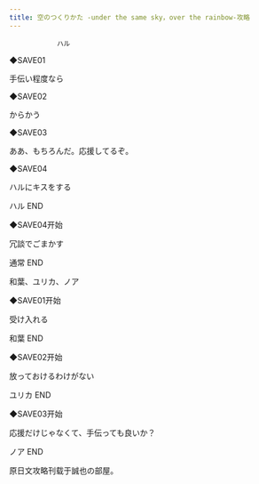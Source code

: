 ```yaml
---
title: 空のつくりかた -under the same sky，over the rainbow-攻略
---
```


                ハル



◆SAVE01

手伝い程度なら

◆SAVE02

からかう

◆SAVE03

ああ、もちろんだ。応援してるぞ。

◆SAVE04

ハルにキスをする



ハル END



◆SAVE04开始

冗談でごまかす



通常 END



和葉、ユリカ、ノア



◆SAVE01开始

受け入れる



和葉 END



◆SAVE02开始

放っておけるわけがない



ユリカ END



◆SAVE03开始

応援だけじゃなくて、手伝っても良いか？



ノア END



原日文攻略刊载于誠也の部屋。


              
